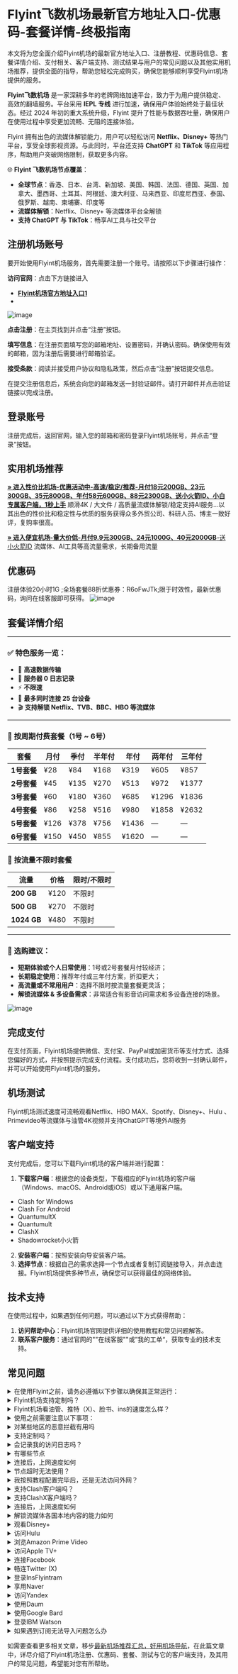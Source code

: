 # Flyint飞数机场最新官方地址入口-优惠码-套餐详情-终极指南
本文将为您全面介绍Flyint机场的最新官方地址入口、注册教程、优惠码信息、套餐详情介绍、支付相关、客户端支持、测试结果与用户的常见问题以及其他实用机场推荐，提供全面的指导，帮助您轻松完成购买，确保您能够顺利享受Flyint机场提供的服务。

**Flyint飞数机场** 是一家深耕多年的老牌网络加速平台，致力于为用户提供稳定、高效的翻墙服务。平台采用 **IEPL 专线** 进行加速，确保用户体验始终处于最佳状态。经过 2024 年初的重大系统升级，Flyint 提升了性能与数据吞吐量，确保用户在使用过程中享受更加流畅、无阻的连接体验。

Flyint 拥有出色的流媒体解锁能力，用户可以轻松访问 **Netflix、Disney+** 等热门平台，享受全球影视资源。与此同时，平台还支持 **ChatGPT** 和 **TikTok** 等应用程序，帮助用户突破网络限制，获取更多内容。

🌐 **Flyint 飞数机场节点覆盖**：
- **全球节点**：香港、日本、台湾、新加坡、美国、韩国、法国、德国、英国、加拿大、墨西哥、土耳其、阿根廷、澳大利亚、马来西亚、印度尼西亚、泰国、俄罗斯、越南、柬埔寨、印度等  
- **流媒体解锁**：Netflix、Disney+ 等流媒体平台全解锁  
- **支持 ChatGPT 与 TikTok**：畅享AI工具与社交平台


##  注册机场账号

要开始使用Flyint机场服务，首先需要注册一个账号。请按照以下步骤进行操作：

**访问官网**：点击下方链接进入

- [ **Flyint机场官方地址入口1**]()
- 


![image](https://github.com/user-attachments/assets/4733fe69-0788-469f-bbad-ca76e9641477)

**点击注册**：在主页找到并点击“注册”按钮。

 **填写信息**：在注册页面填写您的邮箱地址、设置密码，并确认密码。确保使用有效的邮箱，因为注册后需要进行邮箱验证。
 
 **接受条款**：阅读并接受用户协议和隐私政策，然后点击“注册”按钮提交信息。

在提交注册信息后，系统会向您的邮箱发送一封验证邮件。请打开邮件并点击验证链接以完成注册。

##  登录账号
注册完成后，返回官网，输入您的邮箱和密码登录Flyint机场账号，并点击“登录”按钮。

##  实用机场推荐

[**» 进入性价比机场-优惠活动中-高速/稳定/推荐-月付18元200GB、23元300GB、35元800GB、年付58元600GB、88元2300GB、送小火箭ID、小白专属客户端，1秒上手**](https://ll.silos.top/lepl/flyintpro-flyintpro04) 顺滑4K / 大文件 / 高质量流媒体解锁/稳定支持AI服务...以其出色的性价比和稳定性与优质的服务获得众多外贸公司、科研人员、博主一致好评，复购率很高。

[**» 进入便宜机场-量大价低-月付9.9元300GB、24元1000G、40元2000GB**-送小火箭ID](https://oo.silos.top/cheap/ew8KhPafvG) 流媒体、AI工具等高流量需求，长期备用流量



##  优惠码
  注册体验20小时1G ;全场套餐88折优惠券：R6oFwJTk;限于时效性，最新优惠码，询问在线客服即可获得。
  ![image](https://github.com/user-attachments/assets/86e8e742-6838-468d-830c-31eab2286333)

##  套餐详情介绍

---

### ✅ 特色服务一览：

- 🚀 **高速数据传输**
- 🔐 **服务器 0 日志记录**
- ⚡ **不限速**
- 📱 **最多同时连接 25 台设备**
- 🎬 **支持解锁 Netflix、TVB、BBC、HBO 等流媒体**

---


### 📅 **按周期付费套餐（1号 ~ 6号）**

| 套餐       | 月付    | 季付    | 半年付  | 年付    | 两年付   | 三年付   |
|------------|---------|---------|---------|---------|----------|----------|
| **1号套餐** | ¥28     | ¥84     | ¥168    | ¥319    | ¥605     | ¥857     |
| **2号套餐** | ¥45     | ¥135    | ¥270    | ¥513    | ¥972     | ¥1377    |
| **3号套餐** | ¥60     | ¥180    | ¥360    | ¥685    | ¥1296    | ¥1836    |
| **4号套餐** | ¥86     | ¥258    | ¥516    | ¥980    | ¥1858    | ¥2632    |
| **5号套餐** | ¥126    | ¥378    | ¥756    | ¥1436   | —        | —        |
| **6号套餐** | ¥150    | ¥450    | ¥855    | ¥1620   | —        | —        |




### 🔋 **按流量不限时套餐**

| 流量        | 价格         | 限时/不限时 |
|-------------|--------------|--------------|
| **200 GB**   | ¥120         | 不限时       |
| **500 GB**   | ¥270         | 不限时       |
| **1024 GB**  | ¥480         | 不限时       |

---

### 📌 选购建议：

- **短期体验或个人日常使用**：1号或2号套餐月付较经济；
- **长期稳定使用**：推荐年付或三年付方案，折扣更大；
- **高流量或不常用用户**：选择不限时按流量套餐更灵活；
- **解锁流媒体 & 多设备需求**：非常适合有影音访问需求和多设备连接的场景。



![image](https://github.com/user-attachments/assets/d6e71ae0-e4ff-4e6f-92a7-e2996740c236)


## 完成支付

在支付页面，Flyint机场提供微信、支付宝、PayPal或加密货币等支付方式、选择您偏好的方式，并按照提示完成支付流程。支付成功后，您将收到一封确认邮件，并可以开始使用Flyint机场的服务。

##  机场测试

Flyint机场测试速度可流畅观看Netflix、HBO MAX、Spotify、Disney+、Hulu 、Primevideo等流媒体与油管4K视频并支持ChatGPT等境外AI服务



## 客户端支持
支付完成后，您可以下载Flyint机场的客户端并进行配置：
 1. **下载客户端**：根据您的设备类型，下载相应的Flyint机场的客户端（Windows、macOS、Android或iOS）或以下通用客户端。
- Clash for Windows
- Clash For Android
- QuantumultX
- Quantumult
- ClashX
- Shadowrocket小火箭
2. **安装客户端**：按照安装向导安装客户端。
3. **选择节点**：根据自己的需求选择一个节点或者复制订阅链接导入，并点击连接。Flyint机场提供多种节点，确保您可以获得最佳的网络体验。
## 技术支持

在使用过程中，如果遇到任何问题，可以通过以下方式获得帮助：

1. **访问帮助中心**：Flyint机场官网提供详细的使用教程和常见问题解答。
2. **联系客户服务**：通过官网的""在线客服""或”我的工单“，获取专业的技术支持。


## 常见问题

<section><details><summary>在使用Flyint之前，请务必遵循以下步骤以确保其正常运行：</summary>

退出其他代理软件：在启动Flyint前，确保已经完全退出任何其他代理软件，以避免冲突。
卸载浏览器内的代理插件：如果浏览器中安装了代理插件（如谷歌访问助手等），请将其卸载，以防干扰Flyint的功能。
重启设备：为了确保所有设置生效并清理潜在的缓存问题，建议在完成上述步骤后重新启动您的设备。
</details><details><summary>Flyint机场支持定制吗？</summary> 支持套餐定制，可选定制套餐及企业套餐，请咨询客服使用定制功能。

</details></section><section><details><summary>Flyint机场看油管、推特（X）、脸书、ins的速度怎么样？</summary>开启Flyint机场的订阅链接后，可以快速访问油管、推特（X）、脸书、ins等外网门户。

</details></section><section><details><summary>使用之前需要注意以下事项：</summary>关闭其他代理服务：在使用Flyint之前，必须完全关闭所有其他正在运行的代理服务，以避免冲突和干扰；

移除代理插件：检查并移除浏览器中的任何代理插件，例如谷歌访问助手等，以确保Flyint能够顺利工作；

重启电脑：建议在进行以上操作后重启电脑，以确保所有更改生效，并为Flyint提供一个干净的运行环境。

</details></section><section><details><summary>对某些地区的恶意拦截有用吗</summary>Flyint的订阅链接会快速绕行全球各大节点，达到突破封锁的目的。

</details></section><section><details><summary>支持定制吗？</summary>请咨询Flyint的客服使用定制功能。如果你的订单较大，通常下都会支持套餐定制。

</details></section><section><details><summary>会记录我的访问日志吗？</summary>Flyint机场不记录用户的访问日志。

</details></section><section><details><summary>有哪些节点</summary>Flyint的节点资源覆盖亚洲、欧洲、美洲与大洋洲主要核心网络

</details></section><section><details><summary>连接后，上网速度如何</summary>Flyint购入全球频宽线路，借由这些高优先级少拥塞的线路，您可加速传送数据，大大提高上网速度。

</details></section><section><details><summary>节点超时无法使用？</summary>一般出现无法使用的情况多为本地的网络出现了状况。请先检查本地网络环境，确定无误后，尝试更新订阅链接。我们建议用户在Flyint机场客户端中设置订阅链接定时更新。

</details></section><section><details><summary>我按照教程配置完毕后，还是无法访问外网？</summary>1、请先同步你的系统时间。

2、检查你的游览器是否有代理插件，如果有的话请卸载。

3、然后将软件调成直连模式。

4、重启你的设备，在进行尝试。

</details></section><section><details><summary>支持Clash客户端吗？</summary>请查看上方Flyint机场客户端支持版块；Clash作为通用客户端，其使用方法为：复制Flyint的订阅链接，点击导入，选择满意的节点即可访问外网，详情请查看Clash使用教程

</details></section><section><details><summary>支持ClashX客户端吗？</summary>请查看上方Flyint机场客户端支持版块；ClashX作为通用客户端，其使用方法为：复制Flyint的订阅链接，点击导入，选择满意的节点即可访问外网，详情请查看ClashX使用教程

</details></section><section><details><summary>连接后，上网速度如何</summary>Flyint购入全球各地频宽线路，借由这些高优先级少拥塞的线路，您可加速传送数据，大大提高上网速度。

</details></section><section><details><summary>解锁流媒体各国本地内容的能力如何</summary>很多精彩本地内容不对境外访客开放，Flyint借由遍布主要市场的中转节点，为您解锁世界各地本地音乐电影点播、电视直播服务。

</details></section><section><details><summary>观看Disney+</summary>通过Flyint机场，你可以观看Disney+上的内容，前往Disney+官网，即可欣赏迪士尼、皮克斯、漫威、星球大战和国家地理的精彩节目。

</details></section><section><details><summary>访问Hulu</summary>你可以轻松访问Hulu，只需复制Flyint的订阅链接，前往Hulu官网，即可观看最新电视剧、电影、原创内容和直播电视服务。

</details></section><section><details><summary>浏览Amazon Prime Video</summary>Flyint让你轻松浏览Amazon Prime Video，前往Prime Video官网，即可享受丰富的电影、电视剧、纪录片及原创节目。

</details></section><section><details><summary>访问Apple TV+</summary>通过Flyint机场，你可以访问Apple TV+，前往Apple TV+官网，即可观看原创电视剧、电影和纪录片。

</details></section><section><details><summary>连接Facebook</summary>使用Flyint，你可以连接Facebook，前往Facebook官网，即可创建个人资料、分享照片、发送消息和加入群组。

</details></section><section><details><summary>畅连Twitter (X)</summary>Flyint机场让你轻松畅连Twitter (X)，前往Twitter官网，即可发布280字符的短消息（推文）进行即时信息分享和交流。

</details></section><section><details><summary>登录InsFlyintram</summary>通过Flyint，你可以登录InsFlyintram，前往InsFlyintram官网，即可发布带有滤镜的图片和短视频。

</details></section><section><details><summary>享用Naver</summary>使用Flyint机场，你可以享用Naver，前往Naver官网，即可享受新闻、博客、百科、地图、邮件等服务。

</details></section><section><details><summary>访问Yandex</summary>通过Flyint，你可以访问Yandex，前往Yandex官网，即可获取新闻、地图、邮箱等服务。

</details></section><section><details><summary>使用Daum</summary>使用Flyint机场，你可以使用Daum，前往Daum官网，即可获取新闻、博客、邮箱、地图等多种服务。

</details></section><section><details><summary>使用Google Bard</summary>使用Flyint机场，您可以使用Google Bard，这是一款集成于Google产品中的强大语言模型。通过它，您可以体验智能对话、文本生成和理解功能，轻松处理各种语言任务。

</details></section><section><details><summary>登录IBM Watson</summary>通过Flyint机场，您可以轻松登录IBM Watson，这是一款全面的人工智能平台。它提供自然语言处理、机器学习和数据分析等服务，广泛应用于医疗、金融等领域。

</details></section><section><details><summary>如果遇到订阅无法导入问题怎么办</summary>如果出现订阅导入错误，1，请确保您的客户端是否支持Flyint机场？详情进入上方客户端版块查看；2，请尝试挂个其他梯子的全局进行下拉订阅；3，在浏览器中打开订阅地址并另存为yaml格式的后缀文件，进行本地导入客户端进行使用！

</details></section>

如需要查看更多相关文章，移步[最新机场推荐汇总，好用机场导航](https://github.com/jichangdaohangzhan/jichanghuizong)，在此篇文章中，详尽介绍了Flyint机场注册、优惠码、套餐、测试与它的客户端支持，及其用户的常见问题，希望能对您有所帮助。
